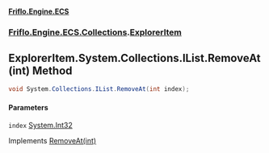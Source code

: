 #### [Friflo.Engine.ECS](index.md#'index')
### [Friflo.Engine.ECS.Collections](Friflo.Engine.ECS.Collections.md#'Friflo.Engine.ECS.Collections').[ExplorerItem](ExplorerItem.md#'Friflo.Engine.ECS.Collections.ExplorerItem')

## ExplorerItem.System.Collections.IList.RemoveAt(int) Method

```csharp
void System.Collections.IList.RemoveAt(int index);
```
#### Parameters

<a name='Friflo.Engine.ECS.Collections.ExplorerItem.System.Collections.IList.RemoveAt(int).index'></a>

`index` [System.Int32](https://docs.microsoft.com/en-us/dotnet/api/System.Int32#'System.Int32')

Implements [RemoveAt(int)](https://docs.microsoft.com/en-us/dotnet/api/System.Collections.IList.RemoveAt#System_Collections_IList_RemoveAt_System_Int32_#'System.Collections.IList.RemoveAt(System.Int32)')